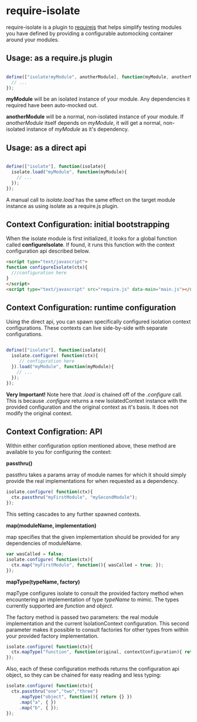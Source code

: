 require-isolate
===============

require-isolate is a plugin to [requirejs](http://requirejs.org/) that helps simplify testing modules you have defined
by providing a configurable automocking container around your modules.

Usage: as a require.js plugin
-----

```javascript

define(["isolate!myModule", anotherModule], function(myModule, anotherModule){
  // ...
});

```

**myModule** will be an isolated instance of your module. Any dependencies it required have been auto-mocked out.

**anotherModule** will be a normal, non-isolated instance of your module. If _anotherModule_ itself depends on _myModule_,
it will get a normal, non-isolated instance of _myModule_ as it's dependency.

Usage: as a direct api
-----

 ```javascript

 define(["isolate"], function(isolate){
   isolate.load("myModule", function(myModule){
     // ...
   });
 });

 ```

 A manual call to _isolate.load_ has the same effect on the target module instance as using isolate as a require.js plugin.

Context Configuration: initial bootstrapping
-----

 When the isolate module is first initialized, it looks for a global function called **configureIsolate**. If found, it
 runs this function with the context configuration api described below.

 ```html
 <script type="text/javascript">
 function configureIsolate(ctx){
   ///configuration here
 }
 </script>
 <script type="text/javascript" src="require.js" data-main="main.js"></script>
 ```

Context Configuration: runtime configuration
-----

 Using the direct api, you can spawn specifically configured isolation context configurations. These contexts can live
 side-by-side with separate configurations.

 ```javascript

 define(["isolate"], function(isolate){
   isolate.configure( function(ctx){
      // configuration here
   }).load("myModule", function(myModule){
     // ...
   });
 });
 ```

 **Very Important!** Note here that _.load_ is chained off of the _.configure_ call. This is because _.configure_
 returns a new IsolatedContext instance with the provided configuration and the original context as it's basis.
 It does not modify the original context.

Context Configration: API
-----

Within either configuration option mentioned above, these method are available to you for configuring the context:

**passthru()**

passthru takes a params array of module names for which it should simply provide the real implementations for when
requested as a dependency.

```javascript
isolate.configure( function(ctx){
  ctx.passthru("myFirstModule", "mySecondModule");
});
```

This setting cascades to any further spawned contexts.

**map(moduleName, implementation)**

map specifies that the given implementation should be provided for any dependencies of moduleName.

```javascript
var wasCalled = false;
isolate.configure( function(ctx){
  ctx.map("myFirstModule", function(){ wasCalled = true; });
});
```

**mapType(typeName, factory)**

mapType configures isolate to consult the provided factory method when encountering an implementation of type _typeName_
to mimic. The types currently supported are _function_ and _object_.

The factory method is passed two parameters: the real module implementation and the current IsolationContext configuration.
This second parameter makes it possible to consult factories for other types from within your provided factory implementation.

```javascript
isolate.configure( function(ctx){
  ctx.mapType("function", function(original, contextConfiguration){ return some_cool_transformation_of(original); });
});
```

Also, each of these configuration methods returns the configuration api object, so they can be chained for easy reading
and less typing:

```javascript
isolate.configure( function(ctx){
  ctx.passthru("one","two","three")
     .mapType("object", function(){ return {} })
     .map("a", { })
     .map("b", { });
});
```